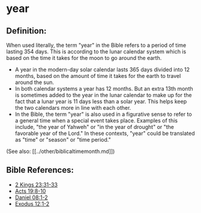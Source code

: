 # year #

## Definition: ##

When used literally, the term "year" in the Bible refers to a period of time lasting 354 days. This is according to the lunar calendar system which is based on the time it takes for the moon to go around the earth.

* A year in the modern-day solar calendar lasts 365 days divided into 12 months, based on the amount of time it takes for the earth to travel around the sun.
* In both calendar systems a year has 12 months. But an extra 13th month is sometimes added to the year in the lunar calendar to make up for the fact that a lunar year is 11 days less than a solar year. This helps keep the two calendars more in line with each other.
* In the Bible, the term "year" is also used in a figurative sense to refer to a general time when a special event takes place. Examples of this include, "the year of Yahweh" or "in the year of drought" or "the favorable year of the Lord." In these contexts, "year" could be translated as "time" or "season" or "time period."

(See also: [[../other/biblicaltimemonth.md]])

## Bible References: ##

* [2 Kings 23:31-33](en/tn/2ki/help/23/31)
* [Acts 19:8-10](en/tn/act/help/19/08)
* [Daniel 08:1-2](en/tn/dan/help/08/01)
* [Exodus 12:1-2](en/tn/exo/help/12/01)